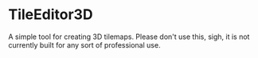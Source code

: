 # TileEditor3D
A simple tool for creating 3D tilemaps. Please don't use this, sigh, it is not currently built for any sort of professional use.
